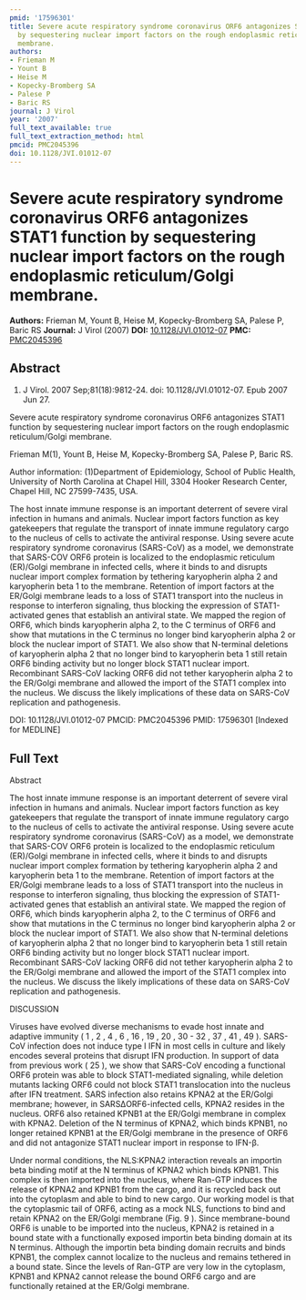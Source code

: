 ```yaml
---
pmid: '17596301'
title: Severe acute respiratory syndrome coronavirus ORF6 antagonizes STAT1 function
  by sequestering nuclear import factors on the rough endoplasmic reticulum/Golgi
  membrane.
authors:
- Frieman M
- Yount B
- Heise M
- Kopecky-Bromberg SA
- Palese P
- Baric RS
journal: J Virol
year: '2007'
full_text_available: true
full_text_extraction_method: html
pmcid: PMC2045396
doi: 10.1128/JVI.01012-07
---
```


# Severe acute respiratory syndrome coronavirus ORF6 antagonizes STAT1 function by sequestering nuclear import factors on the rough endoplasmic reticulum/Golgi membrane.
**Authors:** Frieman M, Yount B, Heise M, Kopecky-Bromberg SA, Palese P, Baric RS
**Journal:** J Virol (2007)
**DOI:** [10.1128/JVI.01012-07](https://doi.org/10.1128/JVI.01012-07)
**PMC:** [PMC2045396](https://www.ncbi.nlm.nih.gov/pmc/articles/PMC2045396/)

## Abstract

1. J Virol. 2007 Sep;81(18):9812-24. doi: 10.1128/JVI.01012-07. Epub 2007 Jun 27.

Severe acute respiratory syndrome coronavirus ORF6 antagonizes STAT1 function by 
sequestering nuclear import factors on the rough endoplasmic reticulum/Golgi 
membrane.

Frieman M(1), Yount B, Heise M, Kopecky-Bromberg SA, Palese P, Baric RS.

Author information:
(1)Department of Epidemiology, School of Public Health, University of North 
Carolina at Chapel Hill, 3304 Hooker Research Center, Chapel Hill, NC 
27599-7435, USA.

The host innate immune response is an important deterrent of severe viral 
infection in humans and animals. Nuclear import factors function as key 
gatekeepers that regulate the transport of innate immune regulatory cargo to the 
nucleus of cells to activate the antiviral response. Using severe acute 
respiratory syndrome coronavirus (SARS-CoV) as a model, we demonstrate that 
SARS-COV ORF6 protein is localized to the endoplasmic reticulum (ER)/Golgi 
membrane in infected cells, where it binds to and disrupts nuclear import 
complex formation by tethering karyopherin alpha 2 and karyopherin beta 1 to the 
membrane. Retention of import factors at the ER/Golgi membrane leads to a loss 
of STAT1 transport into the nucleus in response to interferon signaling, thus 
blocking the expression of STAT1-activated genes that establish an antiviral 
state. We mapped the region of ORF6, which binds karyopherin alpha 2, to the C 
terminus of ORF6 and show that mutations in the C terminus no longer bind 
karyopherin alpha 2 or block the nuclear import of STAT1. We also show that 
N-terminal deletions of karyopherin alpha 2 that no longer bind to karyopherin 
beta 1 still retain ORF6 binding activity but no longer block STAT1 nuclear 
import. Recombinant SARS-CoV lacking ORF6 did not tether karyopherin alpha 2 to 
the ER/Golgi membrane and allowed the import of the STAT1 complex into the 
nucleus. We discuss the likely implications of these data on SARS-CoV 
replication and pathogenesis.

DOI: 10.1128/JVI.01012-07
PMCID: PMC2045396
PMID: 17596301 [Indexed for MEDLINE]

## Full Text

Abstract

The host innate immune response is an important deterrent of severe viral infection in humans and animals. Nuclear import factors function as key gatekeepers that regulate the transport of innate immune regulatory cargo to the nucleus of cells to activate the antiviral response. Using severe acute respiratory syndrome coronavirus (SARS-CoV) as a model, we demonstrate that SARS-COV ORF6 protein is localized to the endoplasmic reticulum (ER)/Golgi membrane in infected cells, where it binds to and disrupts nuclear import complex formation by tethering karyopherin alpha 2 and karyopherin beta 1 to the membrane. Retention of import factors at the ER/Golgi membrane leads to a loss of STAT1 transport into the nucleus in response to interferon signaling, thus blocking the expression of STAT1-activated genes that establish an antiviral state. We mapped the region of ORF6, which binds karyopherin alpha 2, to the C terminus of ORF6 and show that mutations in the C terminus no longer bind karyopherin alpha 2 or block the nuclear import of STAT1. We also show that N-terminal deletions of karyopherin alpha 2 that no longer bind to karyopherin beta 1 still retain ORF6 binding activity but no longer block STAT1 nuclear import. Recombinant SARS-CoV lacking ORF6 did not tether karyopherin alpha 2 to the ER/Golgi membrane and allowed the import of the STAT1 complex into the nucleus. We discuss the likely implications of these data on SARS-CoV replication and pathogenesis.

DISCUSSION

Viruses have evolved diverse mechanisms to evade host innate and adaptive immunity ( 1 , 2 , 4 , 6 , 16 , 19 , 20 , 30 - 32 , 37 , 41 , 49 ). SARS-CoV infection does not induce type I IFN in most cells in culture and likely encodes several proteins that disrupt IFN production. In support of data from previous work ( 25 ), we show that SARS-CoV encoding a functional ORF6 protein was able to block STAT1-mediated signaling, while deletion mutants lacking ORF6 could not block STAT1 translocation into the nucleus after IFN treatment. SARS infection also retains KPNA2 at the ER/Golgi membrane; however, in SARSΔORF6-infected cells, KPNA2 resides in the nucleus. ORF6 also retained KPNB1 at the ER/Golgi membrane in complex with KPNA2. Deletion of the N terminus of KPNA2, which binds KPNB1, no longer retained KPNB1 at the ER/Golgi membrane in the presence of ORF6 and did not antagonize STAT1 nuclear import in response to IFN-β.

Under normal conditions, the NLS:KPNA2 interaction reveals an importin beta binding motif at the N terminus of KPNA2 which binds KPNB1. This complex is then imported into the nucleus, where Ran-GTP induces the release of KPNA2 and KPNB1 from the cargo, and it is recycled back out into the cytoplasm and able to bind to new cargo. Our working model is that the cytoplasmic tail of ORF6, acting as a mock NLS, functions to bind and retain KPNA2 on the ER/Golgi membrane (Fig. 9 ). Since membrane-bound ORF6 is unable to be imported into the nucleus, KPNA2 is retained in a bound state with a functionally exposed importin beta binding domain at its N terminus. Although the importin beta binding domain recruits and binds KPNB1, the complex cannot localize to the nucleus and remains tethered in a bound state. Since the levels of Ran-GTP are very low in the cytoplasm, KPNB1 and KPNA2 cannot release the bound ORF6 cargo and are functionally retained at the ER/Golgi membrane.
